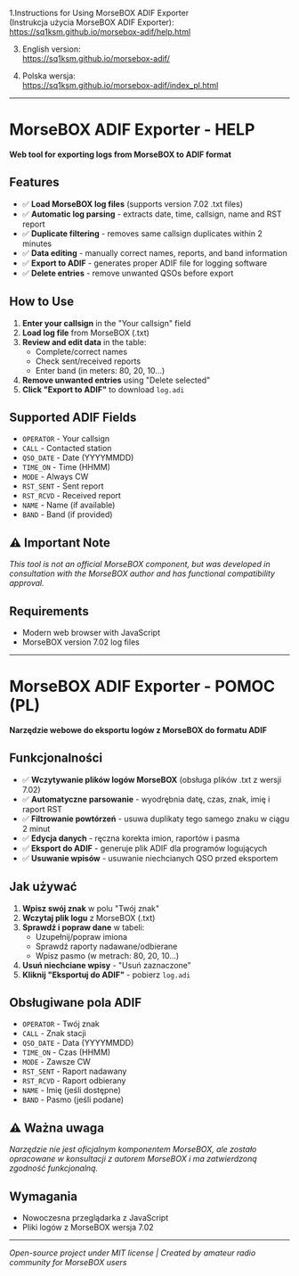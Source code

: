 
1.Instructions for Using MorseBOX ADIF Exporter<br>
(Instrukcja użycia MorseBOX ADIF Exporter):<br>
https://sq1ksm.github.io/morsebox-adif/help.html

3. English version:<br>
https://sq1ksm.github.io/morsebox-adif/

4. Polska wersja: <br>
https://sq1ksm.github.io/morsebox-adif/index_pl.html

<hr>

# MorseBOX ADIF Exporter - HELP

**Web tool for exporting logs from MorseBOX to ADIF format**

## Features
- ✅ **Load MorseBOX log files** (supports version 7.02 .txt files)
- ✅ **Automatic log parsing** - extracts date, time, callsign, name and RST report
- ✅ **Duplicate filtering** - removes same callsign duplicates within 2 minutes
- ✅ **Data editing** - manually correct names, reports, and band information
- ✅ **Export to ADIF** - generates proper ADIF file for logging software
- ✅ **Delete entries** - remove unwanted QSOs before export

##  How to Use
1. **Enter your callsign** in the "Your callsign" field
2. **Load log file** from MorseBOX (.txt)
3. **Review and edit data** in the table:
   - Complete/correct names
   - Check sent/received reports
   - Enter band (in meters: 80, 20, 10...)
4. **Remove unwanted entries** using "Delete selected"
5. **Click "Export to ADIF"** to download `log.adi`

## Supported ADIF Fields
- `OPERATOR` - Your callsign
- `CALL` - Contacted station
- `QSO_DATE` - Date (YYYYMMDD)
- `TIME_ON` - Time (HHMM)
- `MODE` - Always CW
- `RST_SENT` - Sent report
- `RST_RCVD` - Received report
- `NAME` - Name (if available)
- `BAND` - Band (if provided)

## ⚠️ Important Note
*This tool is not an official MorseBOX component, but was developed in consultation with the MorseBOX author and has functional compatibility approval.*

## Requirements
- Modern web browser with JavaScript
- MorseBOX version 7.02 log files

---

# MorseBOX ADIF Exporter - POMOC (PL)

**Narzędzie webowe do eksportu logów z MorseBOX do formatu ADIF**

## Funkcjonalności
- ✅ **Wczytywanie plików logów MorseBOX** (obsługa plików .txt z wersji 7.02)
- ✅ **Automatyczne parsowanie** - wyodrębnia datę, czas, znak, imię i raport RST
- ✅ **Filtrowanie powtórzeń** - usuwa duplikaty tego samego znaku w ciągu 2 minut
- ✅ **Edycja danych** - ręczna korekta imion, raportów i pasma
- ✅ **Eksport do ADIF** - generuje plik ADIF dla programów logujących
- ✅ **Usuwanie wpisów** - usuwanie niechcianych QSO przed eksportem

## Jak używać
1. **Wpisz swój znak** w polu "Twój znak"
2. **Wczytaj plik logu** z MorseBOX (.txt)
3. **Sprawdź i popraw dane** w tabeli:
   - Uzupełnij/popraw imiona
   - Sprawdź raporty nadawane/odbierane
   - Wpisz pasmo (w metrach: 80, 20, 10...)
4. **Usuń niechciane wpisy** - "Usuń zaznaczone"
5. **Kliknij "Eksportuj do ADIF"** - pobierz `log.adi`

## Obsługiwane pola ADIF
- `OPERATOR` - Twój znak
- `CALL` - Znak stacji
- `QSO_DATE` - Data (YYYYMMDD)
- `TIME_ON` - Czas (HHMM)
- `MODE` - Zawsze CW
- `RST_SENT` - Raport nadawany
- `RST_RCVD` - Raport odbierany
- `NAME` - Imię (jeśli dostępne)
- `BAND` - Pasmo (jeśli podane)

## ⚠️ Ważna uwaga
*Narzędzie nie jest oficjalnym komponentem MorseBOX, ale zostało opracowane w konsultacji z autorem MorseBOX i ma zatwierdzoną zgodność funkcjonalną.*

## Wymagania
- Nowoczesna przeglądarka z JavaScript
- Pliki logów z MorseBOX wersja 7.02

---

*Open-source project under MIT license | Created by amateur radio community for MorseBOX users*
